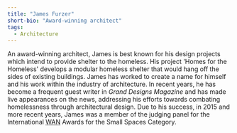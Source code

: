 ```yaml
---
title: "James Furzer"
short-bio: "Award-winning architect"
tags:
  - Architecture
---
```


An award-winning architect, James is best known for his design projects which
intend to provide shelter to the homeless. His project 'Homes for the Homeless'
develops a modular homeless shelter that would hang off the sides of existing
buildings. James has worked to create a name for himself and his work within
the industry of architecture. In recent years, he has become a frequent guest
writer in *Grand Designs Magazine* and has made live appearances on the news,
addressing his efforts towards combating homelessness through architectural
design. Due to his success, in 2015 and more recent years, James was a member
of the judging panel for the International
<abbr title="World Architectural News">WAN</abbr> Awards for the Small Spaces
Category.
